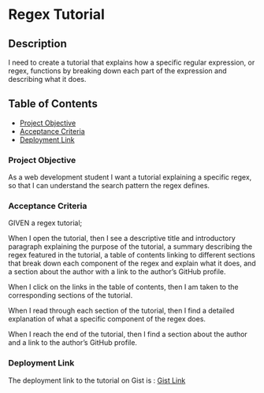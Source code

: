 # Regex Tutorial

## Description

I need to create a tutorial that explains how a specific regular expression, or regex, functions by breaking down each part of the expression and describing what it does.

## Table of Contents

- [Project Objective](#projectobjective)
- [Acceptance Criteria](#acceptancecriteria)
- [Deployment Link](#deploymentlink)

### Project Objective

As a web development student I want a tutorial explaining a specific regex, so that I can understand the search pattern the regex defines.

### Acceptance Criteria

GIVEN a regex tutorial;

When I open the tutorial, then I see a descriptive title and introductory paragraph explaining the purpose of the tutorial, a summary describing the regex featured in the tutorial, a table of contents linking to different sections that break down each component of the regex and explain what it does, and a section about the author with a link to the author’s GitHub profile.

When I click on the links in the table of contents, then I am taken to the corresponding sections of the tutorial.

When I read through each section of the tutorial, then I find a detailed explanation of what a specific component of the regex does.

When I reach the end of the tutorial, then I find a section about the author and a link to the author’s GitHub profile.

### Deployment Link

The deployment link to the tutorial on Gist is :
<a href="https://gist.github.com/VaishaliQA/7720de38939338e8ce6a99e944575d2c"> Gist Link</a>
